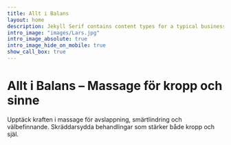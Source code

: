 ```yaml
---
title: Allt i Balans
layout: home
description: Jekyll Serif contains content types for a typical business website. The theme is fully responsive, blazing fast and artfully illustrated.
intro_image: "images/Lars.jpg"
intro_image_absolute: true
intro_image_hide_on_mobile: true
show_call_box: true
---
```


# Allt i Balans – Massage för kropp och sinne

Upptäck kraften i massage för avslappning, smärtlindring och välbefinnande. Skräddarsydda behandlingar som stärker både kropp och själ.